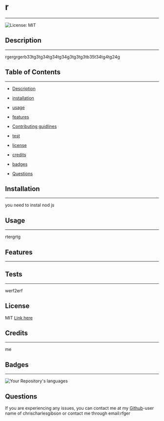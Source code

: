 # r
---
![License: MIT](https://img.shields.io/badge/License-MIT-yellow.svg)

## Description
---
rgergrgerb33tg3tg34tg34tg34g3tg3tg3tb35t34tg4tg24g

## Table of Contents
  ---
  - [Description](#Description)
  - [installation](#Installation)
  - [usage](#Usage)
  - [features](#Features)
  - [Contributing guidlines](#Contributing)
  - [test](#Tests)
  - [license](#License)
  - [credits](#Credits)
  - [badges](#Badges)
 
  - [Questions](#Questions)

## Installation
  ---
  you need to instal nod js

## Usage
  ---
  rtergrtg


## Features
  ---
  



## Tests
  ---
  werf2erf

## License
MIT
[Link here](https://opensource.org/licenses/MIT)

## Credits
---
me
  
## Badges
---  
![Your Repository's languages](https://github-readme-stats.vercel.app/api/top-langs/?username=chrischarlesgibson&theme=blue-green)

## Questions

If you are experiencing any issues, you can contact me at my [Github](https://github.com/chrischarlesgibson)-user name of  chrischarlesgibson  or  contact me through email:rfger